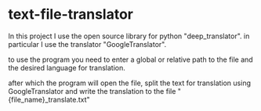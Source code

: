 # text-file-translator
In this project I use the open source library for python "deep_translator".
in particular I use the translator "GoogleTranslator".

to use the program you need to enter a global or relative path to the file and the desired language for translation.

after which the program will open the file, split the text for translation using GoogleTranslator
and write the translation to the file "{file_name}_translate.txt"
